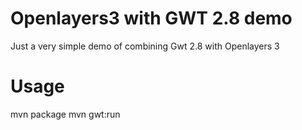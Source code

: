 # Openlayers3 with GWT 2.8 demo

Just a very simple demo of combining Gwt 2.8 with Openlayers 3

# Usage

mvn package
mvn gwt:run 